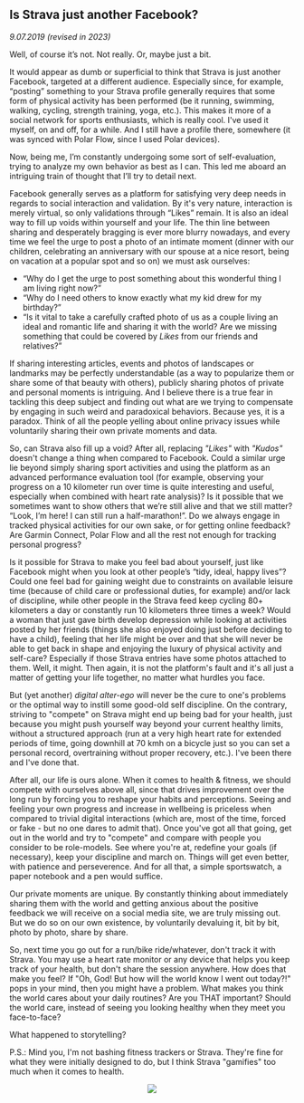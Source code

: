 ## Is Strava just another Facebook?

*9.07.2019 (revised in 2023)*

Well, of course it’s not. Not really. Or, maybe just a bit.

It would appear as dumb or superficial to think that Strava is just another Facebook, targeted at a different audience. Especially since, for example, “posting” something to your Strava profile generally requires that some form of physical activity has been performed (be it running, swimming, walking, cycling, strength training, yoga, etc.). This makes it more of a social network for sports enthusiasts, which is really cool. I've used it myself, on and off, for a while. And I still have a profile there, somewhere (it was synced with Polar Flow, since I used Polar devices).

Now, being me, I’m constantly undergoing some sort of self-evaluation, trying to analyze my own behavior as best as I can. This led me aboard an intriguing train of thought that I’ll try to detail next.

Facebook generally serves as a platform for satisfying very deep needs in regards to social interaction and validation. By it's very nature, interaction is merely virtual, so only validations through “Likes” remain. It is also an ideal way to fill up voids within yourself and your life. The thin line between sharing and desperately bragging is ever more blurry nowadays, and every time we feel the urge to post a photo of an intimate moment (dinner with our children, celebrating an anniversary with our spouse at a nice resort, being on vacation at a popular spot and so on) we must ask ourselves:

+ “Why do I get the urge to post something about this wonderful thing I am living right now?”
+ “Why do I need others to know exactly what my kid drew for my birthday?”
+ “Is it vital to take a carefully crafted photo of us as a couple living an ideal and romantic life and sharing it with the world? Are we missing something that could be covered by *Likes* from our friends and relatives?”

If sharing interesting articles, events and photos of landscapes or landmarks may be perfectly understandable (as a way to popularize them or share some of that beauty with others), publicly sharing photos of private and personal moments is intriguing. And I believe there is a true fear in tackling this deep subject and finding out what are we trying to compensate by engaging in such weird and paradoxical behaviors. Because yes, it is a paradox. Think of all the people yelling about online privacy issues while voluntarily sharing their own private moments and data.

So, can Strava also fill up a void? After all, replacing *"Likes"* with *"Kudos"* doesn't change a thing when compared to Facebook. Could a similar urge lie beyond simply sharing sport activities and using the platform as an advanced performance evaluation tool (for example, observing your progress on a 10 kilometer run over time is quite interesting and useful, especially when combined with heart rate analysis)? Is it possible that we sometimes want to show others that we’re still alive and that we still matter? “Look, I’m here! I can still run a half-marathon!”. Do we always engage in tracked physical activities for our own sake, or for getting online feedback? Are Garmin Connect, Polar Flow and all the rest not enough for tracking personal progress?

Is it possible for Strava to make you feel bad about yourself, just like Facebook might when you look at other people’s “tidy, ideal, happy lives”? Could one feel bad for gaining weight due to constraints on available leisure time (because of child care or professional duties, for example) and/or lack of discipline, while other people in the Strava feed keep cycling 80+ kilometers a day or constantly run 10 kilometers three times a week? Would a woman that just gave birth develop depression while looking at activities posted by her friends (things she also enjoyed doing just before deciding to have a child), feeling that her life might be over and that she will never be able to get back in shape and enjoying the luxury of physical activity and self-care? Especially if those Strava entries have some photos attached to them. Well, it might. Then again, it is not the platform's fault and it's all just a matter of getting your life together, no matter what hurdles you face.

But (yet another) *digital alter-ego* will never be the cure to one's problems or the optimal way to instill some good-old self discipline. On the contrary, striving to "compete" on Strava might end up being bad for your health, just because you might push yourself way beyond your current healthy limits, without a structured approach (run at a very high heart rate for extended periods of time, going downhill at 70 kmh on a bicycle just so you can set a personal record, overtraining without proper recovery, etc.). I've been there and I've done that. 
 
After all, our life is ours alone. When it comes to health & fitness, we should compete with ourselves above all, since that drives improvement over the long run by forcing you to reshape your habits and perceptions. Seeing and feeling your own progress and increase in wellbeing is priceless when compared to trivial digital interactions (which are, most of the time, forced or fake - but no one dares to admit that). Once you've got all that going, get out in the world and try to "compete" and compare with people you consider to be role-models. See where you're at, redefine your goals (if necessary), keep your discipline and march on. Things will get even better, with patience and perseverence. And for all that, a simple sportswatch, a paper notebook and a pen would suffice.  

Our private moments are unique. By constantly thinking about immediately sharing them with the world and getting anxious about the positive feedback we will receive on a social media site, we are truly missing out. But we do so on our own existence, by voluntarily devaluing it, bit by bit, photo by photo, share by share.

So, next time you go out for a run/bike ride/whatever, don't track it with Strava. You may use a heart rate monitor or any device that helps you keep track of your health, but don't share the session anywhere. How does that make you feel? If "Oh, God! But how will the world know I went out today?!" pops in your mind, then you might have a problem. What makes you think the world cares about your daily routines? Are you THAT important? Should the world care, instead of seeing you looking healthy when they meet you face-to-face?

What happened to storytelling?

   P.S.: Mind you, I'm not bashing fitness trackers or Strava. They're fine for what they were initially designed to do, but I think Strava "gamifies" too much when it comes to health.

<p align="center"><img src="../../../../../../images/phone-bed.jpeg" style="max-width:60%;border-radius:10%;"></p>
